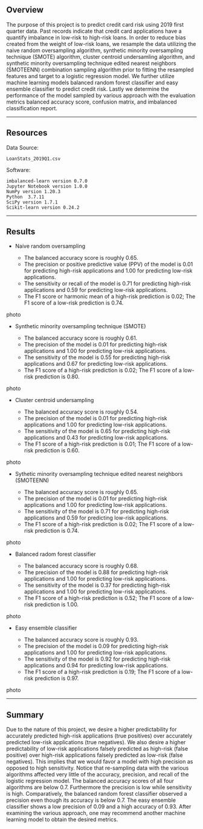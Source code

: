 ## Overview

The purpose of this project is to predict credit card risk using 2019 first quarter data. Past records indicate that credit card applications have a quantify imbalance in low-risk to high-risk loans. In order to reduce bias created from the weight of low-risk loans, we resample the data utilizing the naive random oversampling algorithm, synthetic minority oversampling technique (SMOTE) algorithm, cluster centroid undersamling algorithm, and synthetic minority oversampling technique edited nearest neighbors (SMOTEENN) combination sampling algorithm prior to fitting the resampled features and target to a logistic regression model. We further utilize machine learning models balanced random forest classifier and easy ensemble classifier to predict credit risk. Lastly we determine the performance of the model sampled by various approach with the evaluation metrics balanced accuracy score, confusion matrix, and imbalanced classification report.

---

## Resources

Data Source:

    LoanStats_2019Q1.csv

Software:

    imbalanced-learn version 0.7.0
    Jupyter Notebook version 1.0.0
    NumPy version 1.20.3
    Python  3.7.11
    SciPy version 1.7.1
    Scikit-learn version 0.24.2

---

## Results
<!-- Using bulleted lists, describe the balanced accuracy scores and the precision and recall scores of all six machine learning models. Use screenshots of your outputs to support your results. -->

* Naive random oversampling

    - The balanced accuracy score is roughly 0.65.
    - The precision or positive predictive value (PPV) of the model is 0.01 for predicting high-risk applications and 1.00 for predicting low-risk applications.
    - The sensitivity or recall of the model is 0.71 for predicting high-risk applications and 0.59 for predicting low-risk applications.
    - The F1 score or harmonic mean of a high-risk prediction is 0.02; The F1 score of a low-risk prediction is 0.74.

photo

* Synthetic minority oversampling technique (SMOTE)

    - The balanced accuracy score is roughly 0.61.
    - The precision of the model is 0.01 for predicting high-risk applications and 1.00 for predicting low-risk applications.
    - The sensitivity of the model is 0.55 for predicting high-risk applications and 0.67 for predicting low-risk applications.
    - The F1 score of a high-risk prediction is 0.02; The F1 score of a low-risk prediction is 0.80.

photo

* Cluster centroid undersampling

    - The balanced accuracy score is roughly 0.54.
    - The precision of the model is 0.01 for predicting high-risk applications and 1.00 for predicting low-risk applications.
    - The sensitivity of the model is 0.65 for predicting high-risk applications and 0.43 for predicting low-risk applications.
    - The F1 score of a high-risk prediction is 0.01; The F1 score of a low-risk prediction is 0.60.

photo

* Sythetic minority oversampling technique edited nearest neighbors (SMOTEENN)

    - The balanced accuracy score is roughly 0.65.
    - The precision of the model is 0.01 for predicting high-risk applications and 1.00 for predicting low-risk applications.
    - The sensitivity of the model is 0.71 for predicting high-risk applications and 0.59 for predicting low-risk applications.
    - The F1 score of a high-risk prediction is 0.02; The F1 score of a low-risk prediction is 0.74.

photo

* Balanced radom forest classifier

    - The balanced accuracy score is roughly 0.68.
    - The precision of the model is 0.88 for predicting high-risk applications and 1.00 for predicting low-risk applications.
    - The sensitivity of the model is 0.37 for predicting high-risk applications and 1.00 for predicting low-risk applications.
    - The F1 score of a high-risk prediction is 0.52; The F1 score of a low-risk prediction is 1.00.

photo

* Easy ensemble classifier

    - The balanced accuracy score is roughly 0.93.
    - The precision of the model is 0.09 for predicting high-risk applications and 1.00 for predicting low-risk applications.
    - The sensitivity of the model is 0.92 for predicting high-risk applications and 0.94 for predicting low-risk applications.
    - The F1 score of a high-risk prediction is 0.19; The F1 score of a low-risk prediction is 0.97.

photo

---

## Summary
<!-- Summarize the results of the machine learning models, and include a recommendation on the model to use, if any. If you do not recommend any of the models, justify your reasoning. -->

Due to the nature of this project, we desire a higher predictability for accurately predicted high-risk applications (true positives) over accurately predicted low-risk applications (true negatives). We also desire a higher predictability of low-risk applications falsely predicted as high-risk (false positive) over high-risk applications falsely predicted as low-risk (false negatives). This implies that we would favor a model with high precision as opposed to high sensitivity. Notice that re-sampling data with the various algorithms affected very little of the accuracy, precision, and recall of the logistic regression model. The balanced accuracy scores of all four algorithms are below 0.7. Furthermore the precision is low while sensitivity is high. Comparatively, the balanced random forest classifier observed a precision even though its accuracy is below 0.7. The easy ensemble classifier shows a low precision of 0.09 and a high accuracy of 0.93. After examining the various approach, one may recommend another machine learning model to obtain the desired metrics.